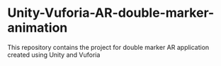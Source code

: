 # Unity-Vuforia-AR-double-marker-animation
This repository contains the project for double marker AR application created using Unity and Vuforia
